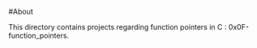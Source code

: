 #About  
 
This directory contains projects regarding function pointers in C : 0x0F-function_pointers.
